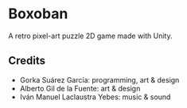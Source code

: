 ﻿# Boxoban
A retro pixel-art puzzle 2D game made with Unity.

## Credits
+ Gorka Suárez García: programming, art & design
+ Alberto Gil de la Fuente: art & design
+ Iván Manuel Laclaustra Yebes: music & sound
